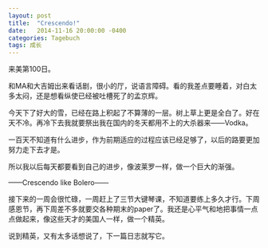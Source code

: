 ```yaml
---
layout: post
title:  "Crescendo!"
date:   2014-11-16 20:00:00 -0400
categories: Tagebuch
tags: 成长
---
```


来美第100日。

和MA和大吉姆出来看话剧，很小的厅，说语言障碍。看的我差点要睡着，对白太多太闷，还是想看纵使已经被吐槽死了的孟京辉。

今天下了好大的雪，已经在路上积起了不算薄的一层。树上草上更是全白了。好在天不冷。再冷下去我就要祭出我在国内的冬天都用不上的大杀器来——Vodka。

一百天不知道有什么进步，作为前期适应的过程应该已经足够了，以后的路要更加努力走下去才是。

所以我以后每天都要看到自己的进步，像波莱罗一样，做一个巨大的渐强。

——Crescendo like Bolero——

接下来的一周会很忙碌，一周赶上了三节大键琴课，不知道要练上多久才行。下周感恩节，再下周差不多就要交各种期末的paper了。我还是心平气和地把事情一点点做起来，像这些天才的美国人一样，做一个精英。

说到精英，又有太多话想说了，下一篇日志就写它。
